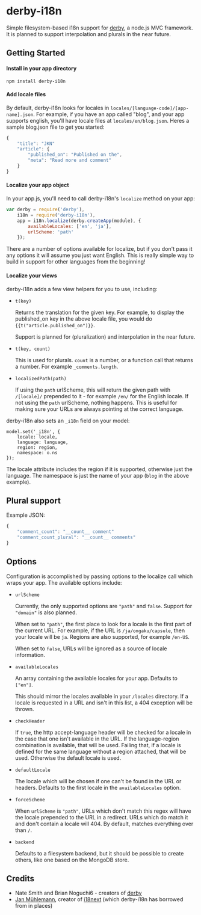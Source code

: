 # derby-i18n

Simple filesystem-based i18n support for [derby](http://derbyjs.com), a node.js MVC framework. It is planned to support interpolation and plurals in the near future.

## Getting Started

#### Install in your app directory

`npm install derby-i18n`

#### Add locale files

By default, derby-i18n looks for locales in `locales/[language-code]/[app-name].json`.
For example, if you have an app called "blog", and your app supports english, you'll
have locale files at `locales/en/blog.json`. Heres a sample blog.json file to get you started:

```javascript
{
	"title": "JKN"
    "article": {
    	"published_on": "Published on the",
    	"meta": "Read more and comment"
    }
}
```

#### Localize your app object

In your app.js, you'll need to call derby-i18n's `localize` method on your app:
	
```javascript
var derby = require('derby'),
	i18n = require('derby-i18n'),
	app = i18n.localize(derby.createApp(module), {
		availableLocales: ['en', 'ja'],
  		urlScheme: 'path'
	});
```

There are a number of options available for localize, but if you don't pass it any
options it will assume you just want English. This is really simple way to build
in support for other languages from the beginning!

#### Localize your views

derby-i18n adds a few view helpers for you to use, including:

- 	`t(key)`

	Returns the translation for the given key. For example, to display the published_on
	key in the above locale file, you would do `{{t("article.published_on")}}`.

	Support is planned for (pluralization) and interpolation in the near future.

- 	`t(key, count)`

	This is used for plurals. `count` is a number, or a function call that returns a number. For example `_comments.length`.

-   `localizedPath(path)`

	If using the `path` urlScheme, this will return the given path with `/[locale]/` prepended to it - for example `/en/` for the English locale. If not using the `path` urlScheme, nothing happens. This is useful for making sure your URLs are always pointing at the correct language.

derby-i18n also sets an `_i18n` field on your model:

```
model.set('_i18n', {
    locale: locale,
    language: language,
    region: region,
    namespace: o.ns
});
```

The locale attribute includes the region if it is supported, otherwise just the language. The namespace is just the name of your app (`blog` in the above example).


## Plural support

Example JSON:

```javascript
{
	"comment_count": "__count__ comment"
	"comment_count_plural": "__count__ comments"
}
```

## Options

Configuration is accomplished by passing options to the localize call which wraps your app. The available options include:

-   `urlScheme`

	Currently, the only supported options are `"path"` and `false`. Support for `"domain"` is also planned.

	When set to `"path"`, the first place to look for a locale is the first part of the current URL. For example, if the URL is `/ja/ongaku/capsule`, then your locale will be `ja`. Regions are also supported, for example `/en-US`.

	When set to `false`, URLs will be ignored as a source of locale information.

-   `availableLocales`

	An array containing the available locales for your app. Defaults to `["en"]`.

	This should mirror the locales available in your `/locales` directory. If a locale is requested in a URL and isn't in this list, a 404 exception will be thrown.

-   `checkHeader`

	If `true`, the http accept-language header will be checked for a locale in the case that one isn't available in the URL. If the language-region combination is available, that will be used. Failing that, if a locale is defined for the same language without a region attached, that will be used. Otherwise the default locale is used.

-   `defaultLocale`
	
	The locale which will be chosen if one can't be found in the URL or headers. Defaults to the first locale in the `availableLocales` option.

-   `forceScheme`
	
	When `urlScheme` is `"path"`, URLs which don't match this regex will have the locale
	prepended to the URL in a redirect. URLs which do match it and don't contain a locale will 404. By default, matches everything over than `/`.

-   `backend`
	
	Defaults to a filesystem backend, but it should be possible to create others, like one based on the MongoDB store.


Credits
-------

- Nate Smith and Brian Noguchi6 - creators of [derby](http://derbyjs.com)
- [Jan Mühlemann](https://github.com/jamuhl), creator of [i18next](http://i18next.com) (which derby-i18n has borrowed from in places)